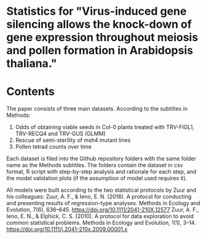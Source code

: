 # Statistics for "Virus-induced gene silencing allows the knock-down of gene expression throughout meiosis and pollen formation in Arabidopsis thaliana."

# Contents
The paper consists of three main datasets. According to the subtitles in Methods:
1. Odds of obtaining viable seeds in Col-0 plants treated with TRV-FIGL1, TRV-RECQ4 and TRV-GUS (GLMM)
2. Rescue of semi-sterility of msh4 mutant lines
3. Pollen tetrad counts over time

Each dataset is filed into the Github repository folders with the same folder name as the Methods subtitles. 
The folders contain the dataset in csv format, R script with step-by-step analysis and rationale for each step, and the model validation plots (if the assumption of model used requires it). 

All models were built according to the two statistical protocols by Zuur and his colleagues:
Zuur, A. F., & Ieno, E. N. (2016). A protocol for conducting and presenting results of regression-type analyses. Methods in Ecology and Evolution, 7(6), 636–645. https://doi.org/10.1111/2041-210X.12577
Zuur, A. F., Ieno, E. N., & Elphick, C. S. (2010). A protocol for data exploration to avoid common statistical problems. Methods in Ecology and Evolution, 1(1), 3–14. https://doi.org/10.1111/j.2041-210x.2009.00001.x

